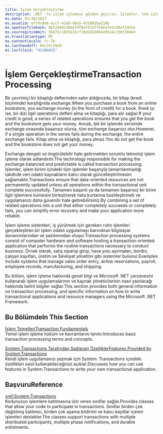 ```yaml
---
title: İşlem Gerçekleştirme
description: .NET 'te işlem işlemeyi gözden geçirin. İşlemler, tüm işlemler başarıyla tamamlanmadığı takdirde veri odaklı kaynakların kalıcı olarak güncelleştirilmesini sağlamaktır.
ms.date: 03/30/2017
ms.assetid: effdc8e6-accf-41eb-98a5-431603ba218b
ms.openlocfilehash: bbf2448128da7df8af415ff5dea7e3cd8af24d1e
ms.sourcegitcommit: 5b475c1855b32cf78d2d1bbb4295e4c236f39464
ms.translationtype: MT
ms.contentlocale: tr-TR
ms.lasthandoff: 09/24/2020
ms.locfileid: "91186815"
---
```

# <a name="transaction-processing"></a><span data-ttu-id="0520d-104">İşlem Gerçekleştirme</span><span class="sxs-lookup"><span data-stu-id="0520d-104">Transaction Processing</span></span>

<span data-ttu-id="0520d-105">Bir çevrimiçi bir kitaplığı defterinden satın aldığınızda, bir kitap (kredi biçiminde) karşılığında exchange.</span><span class="sxs-lookup"><span data-stu-id="0520d-105">When you purchase a book from an online bookstore, you exchange money (in the form of credit) for a book.</span></span> <span data-ttu-id="0520d-106">Kredi iyi ise, bir dizi ilgili operations defteri alma ve kitaplığı, para alır sağlar.</span><span class="sxs-lookup"><span data-stu-id="0520d-106">If your credit is good, a series of related operations ensures that you get the book and the bookstore gets your money.</span></span> <span data-ttu-id="0520d-107">Ancak, tek bir işlemde serisinde exchange sırasında başarısız olursa, tüm exchange başarısız olur.</span><span class="sxs-lookup"><span data-stu-id="0520d-107">However, if a single operation in the series fails during the exchange, the entire exchange fails.</span></span> <span data-ttu-id="0520d-108">Kitap alma ve kitaplığı, para almaz.</span><span class="sxs-lookup"><span data-stu-id="0520d-108">You do not get the book and the bookstore does not get your money.</span></span>  
  
 <span data-ttu-id="0520d-109">Exchange dengeli ve öngörülebilir hale getirmekten sorumlu teknoloji işlem işleme olarak adlandırılır.</span><span class="sxs-lookup"><span data-stu-id="0520d-109">The technology responsible for making the exchange balanced and predictable is called transaction processing.</span></span> <span data-ttu-id="0520d-110">İşlemler, işlem birimi içindeki tüm işlemler başarıyla tamamlanmadığı takdirde veri odaklı kaynakların kalıcı olarak güncelleştirilmesini sağlamaktır.</span><span class="sxs-lookup"><span data-stu-id="0520d-110">Transactions ensure that data-oriented resources are not permanently updated unless all operations within the transactional unit complete successfully.</span></span> <span data-ttu-id="0520d-111">Tamamen başarılı ya da tamamen başarısız bir birim ilgili işlemlere kümesini birleştirerek hata kurtarma basitleştirmek ve uygulamanızı daha güvenilir hale getirebilirsiniz.</span><span class="sxs-lookup"><span data-stu-id="0520d-111">By combining a set of related operations into a unit that either completely succeeds or completely fails, you can simplify error recovery and make your application more reliable.</span></span>  
  
 <span data-ttu-id="0520d-112">İşlem işleme sistemleri, iş yürütmek için gereken rutin işlemleri gerçekleştiren bir işlem odaklı uygulamayı barındıran bilgisayar donanımlarından ve yazılımından oluşur.</span><span class="sxs-lookup"><span data-stu-id="0520d-112">Transaction processing systems consist of computer hardware and software hosting a transaction-oriented application that performs the routine transactions necessary to conduct business.</span></span> <span data-ttu-id="0520d-113">Örnek olarak, satış siparişi girişi, hava yolu ayırmaları, bordro, çalışan kayıtları, üretim ve Sevkiyat yönetimi gibi sistemler bulunur.</span><span class="sxs-lookup"><span data-stu-id="0520d-113">Examples include systems that manage sales order entry, airline reservations, payroll, employee records, manufacturing, and shipping.</span></span>  
  
 <span data-ttu-id="0520d-114">Bu bölüm, işlem işleme hakkında genel bilgi ve Microsoft .NET çerçevesini kullanarak işlem uygulamalarının ve kaynak yöneticilerinin nasıl yazılacağı hakkında belirli bilgiler sağlar.</span><span class="sxs-lookup"><span data-stu-id="0520d-114">This section provides both general information on transaction processing, and specific information on how to write transactional applications and resource managers using the Microsoft .NET Framework.</span></span>  
  
## <a name="in-this-section"></a><span data-ttu-id="0520d-115">Bu Bölümde</span><span class="sxs-lookup"><span data-stu-id="0520d-115">In This Section</span></span>  

 [<span data-ttu-id="0520d-116">İşlem Temelleri</span><span class="sxs-lookup"><span data-stu-id="0520d-116">Transaction Fundamentals</span></span>](transaction-fundamentals.md)  
 <span data-ttu-id="0520d-117">Temel işlem işleme hüküm ve kavramlarını tanıtır.</span><span class="sxs-lookup"><span data-stu-id="0520d-117">Introduces basic transaction processing terms and concepts.</span></span>  
  
 [<span data-ttu-id="0520d-118">System.Transactions Tarafından Sağlanan Özellikler</span><span class="sxs-lookup"><span data-stu-id="0520d-118">Features Provided by System.Transactions</span></span>](features-provided-by-system-transactions.md)  
 <span data-ttu-id="0520d-119">Kendi işlem uygulamanızı yazmak için System. Transactions içindeki özellikleri nasıl kullanabileceğinizi açıklar.</span><span class="sxs-lookup"><span data-stu-id="0520d-119">Discusses how you can use features in System.Transactions to write your own transactional application.</span></span>  
  
## <a name="reference"></a><span data-ttu-id="0520d-120">Başvuru</span><span class="sxs-lookup"><span data-stu-id="0520d-120">Reference</span></span>  

 <xref:System.Transactions>  
 <span data-ttu-id="0520d-121">Kodunuzun işlemlere katılmasına izin veren sınıflar sağlar.</span><span class="sxs-lookup"><span data-stu-id="0520d-121">Provides classes that allow your code to participate in transactions.</span></span> <span data-ttu-id="0520d-122">Sınıflar birden çok dağıtılmış katılımcı, birden çok aşama bildirimi ve kalıcı kayıtlar içeren işlemleri destekler.</span><span class="sxs-lookup"><span data-stu-id="0520d-122">The classes support transactions with multiple distributed participants, multiple phase notifications, and durable enlistments.</span></span>
